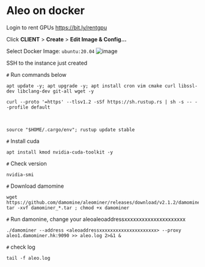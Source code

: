 # Aleo on docker

Login to rent GPUs https://bit.ly/rentgpu

Click **CLIENT** > **Create** > **Edit Image & Config...**

Select Docker Image: `ubuntu:20.04`
![image](https://user-images.githubusercontent.com/102939807/208360292-2f8b6430-5520-4adb-8126-2ea401caf03c.png)


SSH to the instance just created

`#` Run commands below

    apt update -y; apt upgrade -y; apt install cron vim cmake curl libssl-dev libclang-dev git-all wget -y
    
    curl --proto '=https' --tlsv1.2 -sSf https://sh.rustup.rs | sh -s -- --profile default
<br/>

    source "$HOME/.cargo/env"; rustup update stable

`#` Install cuda
  
    apt install kmod nvidia-cuda-toolkit -y

`#` Check version

    nvidia-smi

`#` Download damomine

    wget https://github.com/damomine/aleominer/releases/download/v2.1.2/damominer_linux_v2.1.2.tar
    tar -xvf damominer_*.tar ; chmod +x damominer

`#` Run damonine, change your aleoaleoaddressxxxxxxxxxxxxxxxxxxxxx

    ./damominer --address <aleoaddressxxxxxxxxxxxxxxxxxxxxx> --proxy aleo1.damominer.hk:9090 >> aleo.log 2>&1 &

`#` check log

    tail -f aleo.log
